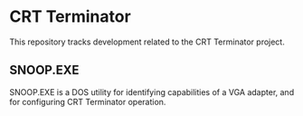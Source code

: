 # CRT Terminator

This repository tracks development related to the CRT Terminator project.

## SNOOP.EXE

SNOOP.EXE is a DOS utility for identifying capabilities of a VGA adapter, and for configuring CRT Terminator operation.
